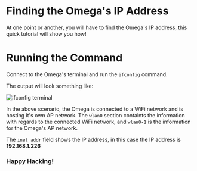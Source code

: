 # Finding the Omega's IP Address

At one point or another, you will have to find the Omega's IP address, this quick tutorial will show you how!



# Running the Command

Connect to the Omega's terminal and run the `ifconfig` command.

The output will look something like:

![ifconfig terminal](http://i.imgur.com/UhGET9d.png)

In the above scenario, the Omega is connected to a WiFi network and is hosting it's own AP network. The `wlan0` section containts the information with regards to the connected WiFi network, and `wlan0-1` is the information for the Omega's AP network.

The `inet addr` field shows the IP address, in this case the IP address is **192.168.1.226**




### Happy Hacking!

